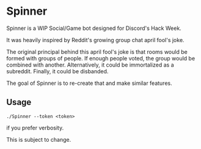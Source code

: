 # Spinner

Spinner is a WIP Social/Game bot designed for Discord's Hack Week.

It was heavily inspired by Reddit's growing group chat april fool's joke.

The original principal behind this april fool's joke is that rooms would be formed with groups of people. If enough people voted, the group would be combined with another. Alternatively, it could be immortalized as a subreddit. Finally, it could be disbanded.

The goal of Spinner is to re-create that and make similar features.

## Usage



```
./Spinner --token <token>
```

if you prefer verbosity.

This is subject to change.